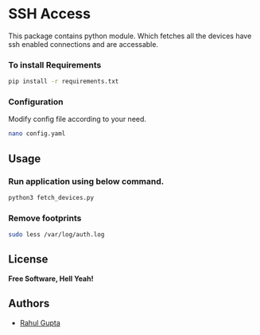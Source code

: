 # SSH Access
This package contains python module. Which fetches all the devices have ssh enabled connections and are accessable.

### To install Requirements
```bash
pip install -r requirements.txt
```

### Configuration
Modify config file according to your need.
```bash
nano config.yaml
```

## Usage
### Run application using below command.
```bash
python3 fetch_devices.py
```

### Remove footprints
```bash
sudo less /var/log/auth.log
```

## License
**Free Software, Hell Yeah!**

## Authors
- [Rahul Gupta](https://github.com/rahulelex)
